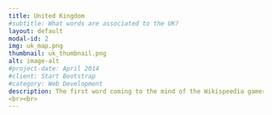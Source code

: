 ```yaml
---
title: United Kingdom
#subtitle: What words are associated to the UK?
layout: default
modal-id: 2
img: uk_map.png
thumbnail: uk_thumbnail.png
alt: image-alt
#project-date: April 2014
#client: Start Bootstrap
#category: Web Development
description: The first word coming to the mind of the Wikispeedia gamers when thinking of the United Kingdom is the *Wimbledon Championships*, the oldest and most prestigious tennis tournament in the world ! *Flower*, which seems slightly lost wandering about all those political words, could actually be related to the Rose, which is one of the national symbols of England. <br><br> The place of the holiest city in Islam *Mecca* and *Arabic language* on the map might be explained knowing that Islam is the <a href="https://en.wikipedia.org/wiki/Islam_in_the_United_Kingdom">second largest and the fastest growing religion of the United Kingdom</a>.<br><br> We can link the capital of Sudan *Khartoum* to the *Suez Canal* by the United Kingdom through the <a href="https://en.wikipedia.org/wiki/Suez_Crisis#British_response">Suez Crisis</a>. The region of Sudan was then a condominium between the United Kingdom and Egypt, from 1899 to 1956, when the Suez Crisis took place. Egypt is then invaded by Israel, the United Kingdom and France, who want to control the Suez canal and remove president Nasser who nationalized it. <br><br> Here is an interesting relation between two words on this map, *John Maynard Keynes*, world-renowned British economist whose ideas transformed macroeconomics, was invited as a financial representative for the British Treasury to attend the conference that led to the *Treaty of Versailles*. This deeply impacted his later work in economics and he predicted the devastating consequences of the astronomical war reparations required from Germany, which would later snowball to the outbreak of *World War II*, in a <a href="https://en.wikipedia.org/wiki/The_Economic_Consequences_of_the_Peace">book</a> that established his reputation.
<br><br>
---
```

